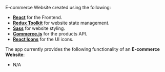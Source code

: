 <p>E-commerce Website created using the following:</p>
<ul>
  <li><a target='_blank' href='https://react.dev/'><b>React</b></a> for the Frontend.</li>
  <li><a target='_blank' href='https://redux-toolkit.js.org/'><b>Redux Toolkit</b></a> for website state management.</li>
  <li><a target='_blank' href='https://sass-lang.com/'><b>Sass</b></a> for website styling.</li>
  <li><a target='_blank' href='https://commercejs.com/for/developers'><b>Commerce.js</b></a> for the products API.</li>
  <li><a target='_blank' href='https://react-icons.github.io/react-icons/'><b>React Icons</b></a> for the UI icons.</li>
</ul>
<p>The app currently provides the following functionality of an <b>E-commerce Website</b>:</p>
<ul>
  <li>N/A</li>
</ul>
